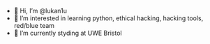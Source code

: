 - 👋 Hi, I’m @lukan1u
- 👀 I’m interested in learning python, ethical hacking, hacking tools, red/blue team
- 🌱 I’m currently styding at UWE Bristol 
